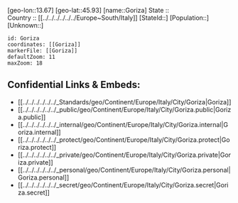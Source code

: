 ﻿---
location: [45.93,13.67] 
mapzoom: [7,12] 
mapmarker: city 
type: City
tags:
- geo/City


SpocWebEntityId: 30506
isDeleted: false
confidential: public

---
[geo-lon::13.67] 
[geo-lat::45.93] 
[name::Goriza] 
State ::  
Country :: [[../../../../../../Europe~South/Italy]] 
[StateId::] 
[Population::] 
[Unknown::] 


```leaflet
id: Goriza
coordinates: [[Goriza]] 
markerFile: [[Goriza]] 
defaultZoom: 11 
maxZoom: 18
```


## Confidential Links & Embeds: 
- [[../../../../../../_Standards/geo/Continent/Europe/Italy/City/Goriza|Goriza]] 
- [[../../../../../../_public/geo/Continent/Europe/Italy/City/Goriza.public|Goriza.public]] 
- [[../../../../../../_internal/geo/Continent/Europe/Italy/City/Goriza.internal|Goriza.internal]] 
- [[../../../../../../_protect/geo/Continent/Europe/Italy/City/Goriza.protect|Goriza.protect]] 
- [[../../../../../../_private/geo/Continent/Europe/Italy/City/Goriza.private|Goriza.private]] 
- [[../../../../../../_personal/geo/Continent/Europe/Italy/City/Goriza.personal|Goriza.personal]] 
- [[../../../../../../_secret/geo/Continent/Europe/Italy/City/Goriza.secret|Goriza.secret]] 
